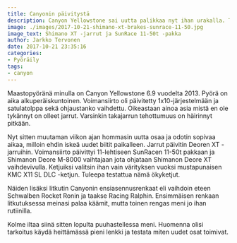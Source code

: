 ```yaml
---
title: Canyonin päivitystä
description: Canyon Yellowstone sai uutta palikkaa nyt ihan urakalla. Tehokkaampia jarruja ja kevyempää välitystä.
image: ./images/2017-10-21-shimano-xt-brakes-sunrace-11-50.jpg
image_text: Shimano XT -jarrut ja SunRace 11-50t -pakka
author: Jarkko Tervonen
date: 2017-10-21 23:35:16
categories:
- Pyöräily
tags:
- canyon
---
```

Maastopyöränä minulla on Canyon Yellowstone 6.9 vuodelta 2013. Pyörä on aika alkuperäiskuntoinen. Voimansiirto oli päivitetty 1x10-järjestelmään ja satulatolppa sekä ohjaustanko vaihdettu. Oikeastaan ainoa asia mistä en ole tykännyt on olleet jarrut. Varsinkin takajarrun tehottumuus on häirinnyt pitkään.

Nyt sitten muutaman viikon ajan hommasin uutta osaa ja odotin sopivaa aikaa, milloin ehdin iskeä uudet biitit paikalleen. Jarrut päivitin Deoren XT -jarruihin. Voimansiirto päivittyi 11-lehtiseen SunRacen 11-50t pakkaan ja Shimanon Deore M-8000 vaihtajaan jota ohjataan Shimanon Deore XT vaihdevivulla. Ketjuiksi valitsin ihan vain värityksen vuoksi mustapunaisen KMC X11 SL DLC -ketjun. Tuleepa testattua nämä ökyketjut.

Näiden lisäksi litkutin Canyonin ensiasennusrenkaat eli vaihdoin eteen Schwalben Rocket Ronin ja taakse Racing Ralphin. Ensimmäisen renkaan litkutuksessa meinasi palaa käämit, mutta toinen rengas meni jo ihan rutiinilla.

Kolme iltaa siinä sitten lopulta puuhastellessa meni. Huomenna olisi tarkoitus käydä heittämässä pieni lenkki ja testata miten uudet osat toimivat.
